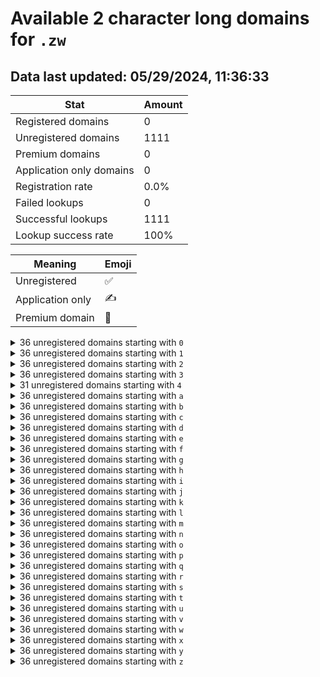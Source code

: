 # Available 2 character long domains for `.zw`

## Data last updated: 05/29/2024, 11:36:33

|Stat|Amount|
|--|--|
|Registered domains|0|
|Unregistered domains|1111|
|Premium domains|0|
|Application only domains|0|
|Registration rate|0.0%|
|Failed lookups|0|
|Successful lookups|1111|
|Lookup success rate|100%|


|Meaning|Emoji|
|--|--|
|Unregistered|:white_check_mark:|
|Application only|:writing_hand:|
|Premium domain|:gem:|

<details>
<summary>36 unregistered domains starting with <bold><code>0</code></bold></summary>

|Type|Domain|
|--|--|
|:white_check_mark:|`00.zw`|
|:white_check_mark:|`01.zw`|
|:white_check_mark:|`02.zw`|
|:white_check_mark:|`03.zw`|
|:white_check_mark:|`04.zw`|
|:white_check_mark:|`05.zw`|
|:white_check_mark:|`06.zw`|
|:white_check_mark:|`07.zw`|
|:white_check_mark:|`08.zw`|
|:white_check_mark:|`09.zw`|
|:white_check_mark:|`0a.zw`|
|:white_check_mark:|`0b.zw`|
|:white_check_mark:|`0c.zw`|
|:white_check_mark:|`0d.zw`|
|:white_check_mark:|`0e.zw`|
|:white_check_mark:|`0f.zw`|
|:white_check_mark:|`0g.zw`|
|:white_check_mark:|`0h.zw`|
|:white_check_mark:|`0i.zw`|
|:white_check_mark:|`0j.zw`|
|:white_check_mark:|`0k.zw`|
|:white_check_mark:|`0l.zw`|
|:white_check_mark:|`0m.zw`|
|:white_check_mark:|`0n.zw`|
|:white_check_mark:|`0o.zw`|
|:white_check_mark:|`0p.zw`|
|:white_check_mark:|`0q.zw`|
|:white_check_mark:|`0r.zw`|
|:white_check_mark:|`0s.zw`|
|:white_check_mark:|`0t.zw`|
|:white_check_mark:|`0u.zw`|
|:white_check_mark:|`0v.zw`|
|:white_check_mark:|`0w.zw`|
|:white_check_mark:|`0x.zw`|
|:white_check_mark:|`0y.zw`|
|:white_check_mark:|`0z.zw`|
</details>
<details>
<summary>36 unregistered domains starting with <bold><code>1</code></bold></summary>

|Type|Domain|
|--|--|
|:white_check_mark:|`10.zw`|
|:white_check_mark:|`11.zw`|
|:white_check_mark:|`12.zw`|
|:white_check_mark:|`13.zw`|
|:white_check_mark:|`14.zw`|
|:white_check_mark:|`15.zw`|
|:white_check_mark:|`16.zw`|
|:white_check_mark:|`17.zw`|
|:white_check_mark:|`18.zw`|
|:white_check_mark:|`19.zw`|
|:white_check_mark:|`1a.zw`|
|:white_check_mark:|`1b.zw`|
|:white_check_mark:|`1c.zw`|
|:white_check_mark:|`1d.zw`|
|:white_check_mark:|`1e.zw`|
|:white_check_mark:|`1f.zw`|
|:white_check_mark:|`1g.zw`|
|:white_check_mark:|`1h.zw`|
|:white_check_mark:|`1i.zw`|
|:white_check_mark:|`1j.zw`|
|:white_check_mark:|`1k.zw`|
|:white_check_mark:|`1l.zw`|
|:white_check_mark:|`1m.zw`|
|:white_check_mark:|`1n.zw`|
|:white_check_mark:|`1o.zw`|
|:white_check_mark:|`1p.zw`|
|:white_check_mark:|`1q.zw`|
|:white_check_mark:|`1r.zw`|
|:white_check_mark:|`1s.zw`|
|:white_check_mark:|`1t.zw`|
|:white_check_mark:|`1u.zw`|
|:white_check_mark:|`1v.zw`|
|:white_check_mark:|`1w.zw`|
|:white_check_mark:|`1x.zw`|
|:white_check_mark:|`1y.zw`|
|:white_check_mark:|`1z.zw`|
</details>
<details>
<summary>36 unregistered domains starting with <bold><code>2</code></bold></summary>

|Type|Domain|
|--|--|
|:white_check_mark:|`20.zw`|
|:white_check_mark:|`21.zw`|
|:white_check_mark:|`22.zw`|
|:white_check_mark:|`23.zw`|
|:white_check_mark:|`24.zw`|
|:white_check_mark:|`25.zw`|
|:white_check_mark:|`26.zw`|
|:white_check_mark:|`27.zw`|
|:white_check_mark:|`28.zw`|
|:white_check_mark:|`29.zw`|
|:white_check_mark:|`2a.zw`|
|:white_check_mark:|`2b.zw`|
|:white_check_mark:|`2c.zw`|
|:white_check_mark:|`2d.zw`|
|:white_check_mark:|`2e.zw`|
|:white_check_mark:|`2f.zw`|
|:white_check_mark:|`2g.zw`|
|:white_check_mark:|`2h.zw`|
|:white_check_mark:|`2i.zw`|
|:white_check_mark:|`2j.zw`|
|:white_check_mark:|`2k.zw`|
|:white_check_mark:|`2l.zw`|
|:white_check_mark:|`2m.zw`|
|:white_check_mark:|`2n.zw`|
|:white_check_mark:|`2o.zw`|
|:white_check_mark:|`2p.zw`|
|:white_check_mark:|`2q.zw`|
|:white_check_mark:|`2r.zw`|
|:white_check_mark:|`2s.zw`|
|:white_check_mark:|`2t.zw`|
|:white_check_mark:|`2u.zw`|
|:white_check_mark:|`2v.zw`|
|:white_check_mark:|`2w.zw`|
|:white_check_mark:|`2x.zw`|
|:white_check_mark:|`2y.zw`|
|:white_check_mark:|`2z.zw`|
</details>
<details>
<summary>36 unregistered domains starting with <bold><code>3</code></bold></summary>

|Type|Domain|
|--|--|
|:white_check_mark:|`30.zw`|
|:white_check_mark:|`31.zw`|
|:white_check_mark:|`32.zw`|
|:white_check_mark:|`33.zw`|
|:white_check_mark:|`34.zw`|
|:white_check_mark:|`35.zw`|
|:white_check_mark:|`36.zw`|
|:white_check_mark:|`37.zw`|
|:white_check_mark:|`38.zw`|
|:white_check_mark:|`39.zw`|
|:white_check_mark:|`3a.zw`|
|:white_check_mark:|`3b.zw`|
|:white_check_mark:|`3c.zw`|
|:white_check_mark:|`3d.zw`|
|:white_check_mark:|`3e.zw`|
|:white_check_mark:|`3f.zw`|
|:white_check_mark:|`3g.zw`|
|:white_check_mark:|`3h.zw`|
|:white_check_mark:|`3i.zw`|
|:white_check_mark:|`3j.zw`|
|:white_check_mark:|`3k.zw`|
|:white_check_mark:|`3l.zw`|
|:white_check_mark:|`3m.zw`|
|:white_check_mark:|`3n.zw`|
|:white_check_mark:|`3o.zw`|
|:white_check_mark:|`3p.zw`|
|:white_check_mark:|`3q.zw`|
|:white_check_mark:|`3r.zw`|
|:white_check_mark:|`3s.zw`|
|:white_check_mark:|`3t.zw`|
|:white_check_mark:|`3u.zw`|
|:white_check_mark:|`3v.zw`|
|:white_check_mark:|`3w.zw`|
|:white_check_mark:|`3x.zw`|
|:white_check_mark:|`3y.zw`|
|:white_check_mark:|`3z.zw`|
</details>
<details>
<summary>31 unregistered domains starting with <bold><code>4</code></bold></summary>

|Type|Domain|
|--|--|
|:white_check_mark:|`40.zw`|
|:white_check_mark:|`41.zw`|
|:white_check_mark:|`42.zw`|
|:white_check_mark:|`43.zw`|
|:white_check_mark:|`44.zw`|
|:white_check_mark:|`4a.zw`|
|:white_check_mark:|`4b.zw`|
|:white_check_mark:|`4c.zw`|
|:white_check_mark:|`4d.zw`|
|:white_check_mark:|`4e.zw`|
|:white_check_mark:|`4f.zw`|
|:white_check_mark:|`4g.zw`|
|:white_check_mark:|`4h.zw`|
|:white_check_mark:|`4i.zw`|
|:white_check_mark:|`4j.zw`|
|:white_check_mark:|`4k.zw`|
|:white_check_mark:|`4l.zw`|
|:white_check_mark:|`4m.zw`|
|:white_check_mark:|`4n.zw`|
|:white_check_mark:|`4o.zw`|
|:white_check_mark:|`4p.zw`|
|:white_check_mark:|`4q.zw`|
|:white_check_mark:|`4r.zw`|
|:white_check_mark:|`4s.zw`|
|:white_check_mark:|`4t.zw`|
|:white_check_mark:|`4u.zw`|
|:white_check_mark:|`4v.zw`|
|:white_check_mark:|`4w.zw`|
|:white_check_mark:|`4x.zw`|
|:white_check_mark:|`4y.zw`|
|:white_check_mark:|`4z.zw`|
</details>
<details>
<summary>36 unregistered domains starting with <bold><code>a</code></bold></summary>

|Type|Domain|
|--|--|
|:white_check_mark:|`a0.zw`|
|:white_check_mark:|`a1.zw`|
|:white_check_mark:|`a2.zw`|
|:white_check_mark:|`a3.zw`|
|:white_check_mark:|`a4.zw`|
|:white_check_mark:|`a5.zw`|
|:white_check_mark:|`a6.zw`|
|:white_check_mark:|`a7.zw`|
|:white_check_mark:|`a8.zw`|
|:white_check_mark:|`a9.zw`|
|:white_check_mark:|`aa.zw`|
|:white_check_mark:|`ab.zw`|
|:white_check_mark:|`ac.zw`|
|:white_check_mark:|`ad.zw`|
|:white_check_mark:|`ae.zw`|
|:white_check_mark:|`af.zw`|
|:white_check_mark:|`ag.zw`|
|:white_check_mark:|`ah.zw`|
|:white_check_mark:|`ai.zw`|
|:white_check_mark:|`aj.zw`|
|:white_check_mark:|`ak.zw`|
|:white_check_mark:|`al.zw`|
|:white_check_mark:|`am.zw`|
|:white_check_mark:|`an.zw`|
|:white_check_mark:|`ao.zw`|
|:white_check_mark:|`ap.zw`|
|:white_check_mark:|`aq.zw`|
|:white_check_mark:|`ar.zw`|
|:white_check_mark:|`as.zw`|
|:white_check_mark:|`at.zw`|
|:white_check_mark:|`au.zw`|
|:white_check_mark:|`av.zw`|
|:white_check_mark:|`aw.zw`|
|:white_check_mark:|`ax.zw`|
|:white_check_mark:|`ay.zw`|
|:white_check_mark:|`az.zw`|
</details>
<details>
<summary>36 unregistered domains starting with <bold><code>b</code></bold></summary>

|Type|Domain|
|--|--|
|:white_check_mark:|`b0.zw`|
|:white_check_mark:|`b1.zw`|
|:white_check_mark:|`b2.zw`|
|:white_check_mark:|`b3.zw`|
|:white_check_mark:|`b4.zw`|
|:white_check_mark:|`b5.zw`|
|:white_check_mark:|`b6.zw`|
|:white_check_mark:|`b7.zw`|
|:white_check_mark:|`b8.zw`|
|:white_check_mark:|`b9.zw`|
|:white_check_mark:|`ba.zw`|
|:white_check_mark:|`bb.zw`|
|:white_check_mark:|`bc.zw`|
|:white_check_mark:|`bd.zw`|
|:white_check_mark:|`be.zw`|
|:white_check_mark:|`bf.zw`|
|:white_check_mark:|`bg.zw`|
|:white_check_mark:|`bh.zw`|
|:white_check_mark:|`bi.zw`|
|:white_check_mark:|`bj.zw`|
|:white_check_mark:|`bk.zw`|
|:white_check_mark:|`bl.zw`|
|:white_check_mark:|`bm.zw`|
|:white_check_mark:|`bn.zw`|
|:white_check_mark:|`bo.zw`|
|:white_check_mark:|`bp.zw`|
|:white_check_mark:|`bq.zw`|
|:white_check_mark:|`br.zw`|
|:white_check_mark:|`bs.zw`|
|:white_check_mark:|`bt.zw`|
|:white_check_mark:|`bu.zw`|
|:white_check_mark:|`bv.zw`|
|:white_check_mark:|`bw.zw`|
|:white_check_mark:|`bx.zw`|
|:white_check_mark:|`by.zw`|
|:white_check_mark:|`bz.zw`|
</details>
<details>
<summary>36 unregistered domains starting with <bold><code>c</code></bold></summary>

|Type|Domain|
|--|--|
|:white_check_mark:|`c0.zw`|
|:white_check_mark:|`c1.zw`|
|:white_check_mark:|`c2.zw`|
|:white_check_mark:|`c3.zw`|
|:white_check_mark:|`c4.zw`|
|:white_check_mark:|`c5.zw`|
|:white_check_mark:|`c6.zw`|
|:white_check_mark:|`c7.zw`|
|:white_check_mark:|`c8.zw`|
|:white_check_mark:|`c9.zw`|
|:white_check_mark:|`ca.zw`|
|:white_check_mark:|`cb.zw`|
|:white_check_mark:|`cc.zw`|
|:white_check_mark:|`cd.zw`|
|:white_check_mark:|`ce.zw`|
|:white_check_mark:|`cf.zw`|
|:white_check_mark:|`cg.zw`|
|:white_check_mark:|`ch.zw`|
|:white_check_mark:|`ci.zw`|
|:white_check_mark:|`cj.zw`|
|:white_check_mark:|`ck.zw`|
|:white_check_mark:|`cl.zw`|
|:white_check_mark:|`cm.zw`|
|:white_check_mark:|`cn.zw`|
|:white_check_mark:|`co.zw`|
|:white_check_mark:|`cp.zw`|
|:white_check_mark:|`cq.zw`|
|:white_check_mark:|`cr.zw`|
|:white_check_mark:|`cs.zw`|
|:white_check_mark:|`ct.zw`|
|:white_check_mark:|`cu.zw`|
|:white_check_mark:|`cv.zw`|
|:white_check_mark:|`cw.zw`|
|:white_check_mark:|`cx.zw`|
|:white_check_mark:|`cy.zw`|
|:white_check_mark:|`cz.zw`|
</details>
<details>
<summary>36 unregistered domains starting with <bold><code>d</code></bold></summary>

|Type|Domain|
|--|--|
|:white_check_mark:|`d0.zw`|
|:white_check_mark:|`d1.zw`|
|:white_check_mark:|`d2.zw`|
|:white_check_mark:|`d3.zw`|
|:white_check_mark:|`d4.zw`|
|:white_check_mark:|`d5.zw`|
|:white_check_mark:|`d6.zw`|
|:white_check_mark:|`d7.zw`|
|:white_check_mark:|`d8.zw`|
|:white_check_mark:|`d9.zw`|
|:white_check_mark:|`da.zw`|
|:white_check_mark:|`db.zw`|
|:white_check_mark:|`dc.zw`|
|:white_check_mark:|`dd.zw`|
|:white_check_mark:|`de.zw`|
|:white_check_mark:|`df.zw`|
|:white_check_mark:|`dg.zw`|
|:white_check_mark:|`dh.zw`|
|:white_check_mark:|`di.zw`|
|:white_check_mark:|`dj.zw`|
|:white_check_mark:|`dk.zw`|
|:white_check_mark:|`dl.zw`|
|:white_check_mark:|`dm.zw`|
|:white_check_mark:|`dn.zw`|
|:white_check_mark:|`do.zw`|
|:white_check_mark:|`dp.zw`|
|:white_check_mark:|`dq.zw`|
|:white_check_mark:|`dr.zw`|
|:white_check_mark:|`ds.zw`|
|:white_check_mark:|`dt.zw`|
|:white_check_mark:|`du.zw`|
|:white_check_mark:|`dv.zw`|
|:white_check_mark:|`dw.zw`|
|:white_check_mark:|`dx.zw`|
|:white_check_mark:|`dy.zw`|
|:white_check_mark:|`dz.zw`|
</details>
<details>
<summary>36 unregistered domains starting with <bold><code>e</code></bold></summary>

|Type|Domain|
|--|--|
|:white_check_mark:|`e0.zw`|
|:white_check_mark:|`e1.zw`|
|:white_check_mark:|`e2.zw`|
|:white_check_mark:|`e3.zw`|
|:white_check_mark:|`e4.zw`|
|:white_check_mark:|`e5.zw`|
|:white_check_mark:|`e6.zw`|
|:white_check_mark:|`e7.zw`|
|:white_check_mark:|`e8.zw`|
|:white_check_mark:|`e9.zw`|
|:white_check_mark:|`ea.zw`|
|:white_check_mark:|`eb.zw`|
|:white_check_mark:|`ec.zw`|
|:white_check_mark:|`ed.zw`|
|:white_check_mark:|`ee.zw`|
|:white_check_mark:|`ef.zw`|
|:white_check_mark:|`eg.zw`|
|:white_check_mark:|`eh.zw`|
|:white_check_mark:|`ei.zw`|
|:white_check_mark:|`ej.zw`|
|:white_check_mark:|`ek.zw`|
|:white_check_mark:|`el.zw`|
|:white_check_mark:|`em.zw`|
|:white_check_mark:|`en.zw`|
|:white_check_mark:|`eo.zw`|
|:white_check_mark:|`ep.zw`|
|:white_check_mark:|`eq.zw`|
|:white_check_mark:|`er.zw`|
|:white_check_mark:|`es.zw`|
|:white_check_mark:|`et.zw`|
|:white_check_mark:|`eu.zw`|
|:white_check_mark:|`ev.zw`|
|:white_check_mark:|`ew.zw`|
|:white_check_mark:|`ex.zw`|
|:white_check_mark:|`ey.zw`|
|:white_check_mark:|`ez.zw`|
</details>
<details>
<summary>36 unregistered domains starting with <bold><code>f</code></bold></summary>

|Type|Domain|
|--|--|
|:white_check_mark:|`f0.zw`|
|:white_check_mark:|`f1.zw`|
|:white_check_mark:|`f2.zw`|
|:white_check_mark:|`f3.zw`|
|:white_check_mark:|`f4.zw`|
|:white_check_mark:|`f5.zw`|
|:white_check_mark:|`f6.zw`|
|:white_check_mark:|`f7.zw`|
|:white_check_mark:|`f8.zw`|
|:white_check_mark:|`f9.zw`|
|:white_check_mark:|`fa.zw`|
|:white_check_mark:|`fb.zw`|
|:white_check_mark:|`fc.zw`|
|:white_check_mark:|`fd.zw`|
|:white_check_mark:|`fe.zw`|
|:white_check_mark:|`ff.zw`|
|:white_check_mark:|`fg.zw`|
|:white_check_mark:|`fh.zw`|
|:white_check_mark:|`fi.zw`|
|:white_check_mark:|`fj.zw`|
|:white_check_mark:|`fk.zw`|
|:white_check_mark:|`fl.zw`|
|:white_check_mark:|`fm.zw`|
|:white_check_mark:|`fn.zw`|
|:white_check_mark:|`fo.zw`|
|:white_check_mark:|`fp.zw`|
|:white_check_mark:|`fq.zw`|
|:white_check_mark:|`fr.zw`|
|:white_check_mark:|`fs.zw`|
|:white_check_mark:|`ft.zw`|
|:white_check_mark:|`fu.zw`|
|:white_check_mark:|`fv.zw`|
|:white_check_mark:|`fw.zw`|
|:white_check_mark:|`fx.zw`|
|:white_check_mark:|`fy.zw`|
|:white_check_mark:|`fz.zw`|
</details>
<details>
<summary>36 unregistered domains starting with <bold><code>g</code></bold></summary>

|Type|Domain|
|--|--|
|:white_check_mark:|`g0.zw`|
|:white_check_mark:|`g1.zw`|
|:white_check_mark:|`g2.zw`|
|:white_check_mark:|`g3.zw`|
|:white_check_mark:|`g4.zw`|
|:white_check_mark:|`g5.zw`|
|:white_check_mark:|`g6.zw`|
|:white_check_mark:|`g7.zw`|
|:white_check_mark:|`g8.zw`|
|:white_check_mark:|`g9.zw`|
|:white_check_mark:|`ga.zw`|
|:white_check_mark:|`gb.zw`|
|:white_check_mark:|`gc.zw`|
|:white_check_mark:|`gd.zw`|
|:white_check_mark:|`ge.zw`|
|:white_check_mark:|`gf.zw`|
|:white_check_mark:|`gg.zw`|
|:white_check_mark:|`gh.zw`|
|:white_check_mark:|`gi.zw`|
|:white_check_mark:|`gj.zw`|
|:white_check_mark:|`gk.zw`|
|:white_check_mark:|`gl.zw`|
|:white_check_mark:|`gm.zw`|
|:white_check_mark:|`gn.zw`|
|:white_check_mark:|`go.zw`|
|:white_check_mark:|`gp.zw`|
|:white_check_mark:|`gq.zw`|
|:white_check_mark:|`gr.zw`|
|:white_check_mark:|`gs.zw`|
|:white_check_mark:|`gt.zw`|
|:white_check_mark:|`gu.zw`|
|:white_check_mark:|`gv.zw`|
|:white_check_mark:|`gw.zw`|
|:white_check_mark:|`gx.zw`|
|:white_check_mark:|`gy.zw`|
|:white_check_mark:|`gz.zw`|
</details>
<details>
<summary>36 unregistered domains starting with <bold><code>h</code></bold></summary>

|Type|Domain|
|--|--|
|:white_check_mark:|`h0.zw`|
|:white_check_mark:|`h1.zw`|
|:white_check_mark:|`h2.zw`|
|:white_check_mark:|`h3.zw`|
|:white_check_mark:|`h4.zw`|
|:white_check_mark:|`h5.zw`|
|:white_check_mark:|`h6.zw`|
|:white_check_mark:|`h7.zw`|
|:white_check_mark:|`h8.zw`|
|:white_check_mark:|`h9.zw`|
|:white_check_mark:|`ha.zw`|
|:white_check_mark:|`hb.zw`|
|:white_check_mark:|`hc.zw`|
|:white_check_mark:|`hd.zw`|
|:white_check_mark:|`he.zw`|
|:white_check_mark:|`hf.zw`|
|:white_check_mark:|`hg.zw`|
|:white_check_mark:|`hh.zw`|
|:white_check_mark:|`hi.zw`|
|:white_check_mark:|`hj.zw`|
|:white_check_mark:|`hk.zw`|
|:white_check_mark:|`hl.zw`|
|:white_check_mark:|`hm.zw`|
|:white_check_mark:|`hn.zw`|
|:white_check_mark:|`ho.zw`|
|:white_check_mark:|`hp.zw`|
|:white_check_mark:|`hq.zw`|
|:white_check_mark:|`hr.zw`|
|:white_check_mark:|`hs.zw`|
|:white_check_mark:|`ht.zw`|
|:white_check_mark:|`hu.zw`|
|:white_check_mark:|`hv.zw`|
|:white_check_mark:|`hw.zw`|
|:white_check_mark:|`hx.zw`|
|:white_check_mark:|`hy.zw`|
|:white_check_mark:|`hz.zw`|
</details>
<details>
<summary>36 unregistered domains starting with <bold><code>i</code></bold></summary>

|Type|Domain|
|--|--|
|:white_check_mark:|`i0.zw`|
|:white_check_mark:|`i1.zw`|
|:white_check_mark:|`i2.zw`|
|:white_check_mark:|`i3.zw`|
|:white_check_mark:|`i4.zw`|
|:white_check_mark:|`i5.zw`|
|:white_check_mark:|`i6.zw`|
|:white_check_mark:|`i7.zw`|
|:white_check_mark:|`i8.zw`|
|:white_check_mark:|`i9.zw`|
|:white_check_mark:|`ia.zw`|
|:white_check_mark:|`ib.zw`|
|:white_check_mark:|`ic.zw`|
|:white_check_mark:|`id.zw`|
|:white_check_mark:|`ie.zw`|
|:white_check_mark:|`if.zw`|
|:white_check_mark:|`ig.zw`|
|:white_check_mark:|`ih.zw`|
|:white_check_mark:|`ii.zw`|
|:white_check_mark:|`ij.zw`|
|:white_check_mark:|`ik.zw`|
|:white_check_mark:|`il.zw`|
|:white_check_mark:|`im.zw`|
|:white_check_mark:|`in.zw`|
|:white_check_mark:|`io.zw`|
|:white_check_mark:|`ip.zw`|
|:white_check_mark:|`iq.zw`|
|:white_check_mark:|`ir.zw`|
|:white_check_mark:|`is.zw`|
|:white_check_mark:|`it.zw`|
|:white_check_mark:|`iu.zw`|
|:white_check_mark:|`iv.zw`|
|:white_check_mark:|`iw.zw`|
|:white_check_mark:|`ix.zw`|
|:white_check_mark:|`iy.zw`|
|:white_check_mark:|`iz.zw`|
</details>
<details>
<summary>36 unregistered domains starting with <bold><code>j</code></bold></summary>

|Type|Domain|
|--|--|
|:white_check_mark:|`j0.zw`|
|:white_check_mark:|`j1.zw`|
|:white_check_mark:|`j2.zw`|
|:white_check_mark:|`j3.zw`|
|:white_check_mark:|`j4.zw`|
|:white_check_mark:|`j5.zw`|
|:white_check_mark:|`j6.zw`|
|:white_check_mark:|`j7.zw`|
|:white_check_mark:|`j8.zw`|
|:white_check_mark:|`j9.zw`|
|:white_check_mark:|`ja.zw`|
|:white_check_mark:|`jb.zw`|
|:white_check_mark:|`jc.zw`|
|:white_check_mark:|`jd.zw`|
|:white_check_mark:|`je.zw`|
|:white_check_mark:|`jf.zw`|
|:white_check_mark:|`jg.zw`|
|:white_check_mark:|`jh.zw`|
|:white_check_mark:|`ji.zw`|
|:white_check_mark:|`jj.zw`|
|:white_check_mark:|`jk.zw`|
|:white_check_mark:|`jl.zw`|
|:white_check_mark:|`jm.zw`|
|:white_check_mark:|`jn.zw`|
|:white_check_mark:|`jo.zw`|
|:white_check_mark:|`jp.zw`|
|:white_check_mark:|`jq.zw`|
|:white_check_mark:|`jr.zw`|
|:white_check_mark:|`js.zw`|
|:white_check_mark:|`jt.zw`|
|:white_check_mark:|`ju.zw`|
|:white_check_mark:|`jv.zw`|
|:white_check_mark:|`jw.zw`|
|:white_check_mark:|`jx.zw`|
|:white_check_mark:|`jy.zw`|
|:white_check_mark:|`jz.zw`|
</details>
<details>
<summary>36 unregistered domains starting with <bold><code>k</code></bold></summary>

|Type|Domain|
|--|--|
|:white_check_mark:|`k0.zw`|
|:white_check_mark:|`k1.zw`|
|:white_check_mark:|`k2.zw`|
|:white_check_mark:|`k3.zw`|
|:white_check_mark:|`k4.zw`|
|:white_check_mark:|`k5.zw`|
|:white_check_mark:|`k6.zw`|
|:white_check_mark:|`k7.zw`|
|:white_check_mark:|`k8.zw`|
|:white_check_mark:|`k9.zw`|
|:white_check_mark:|`ka.zw`|
|:white_check_mark:|`kb.zw`|
|:white_check_mark:|`kc.zw`|
|:white_check_mark:|`kd.zw`|
|:white_check_mark:|`ke.zw`|
|:white_check_mark:|`kf.zw`|
|:white_check_mark:|`kg.zw`|
|:white_check_mark:|`kh.zw`|
|:white_check_mark:|`ki.zw`|
|:white_check_mark:|`kj.zw`|
|:white_check_mark:|`kk.zw`|
|:white_check_mark:|`kl.zw`|
|:white_check_mark:|`km.zw`|
|:white_check_mark:|`kn.zw`|
|:white_check_mark:|`ko.zw`|
|:white_check_mark:|`kp.zw`|
|:white_check_mark:|`kq.zw`|
|:white_check_mark:|`kr.zw`|
|:white_check_mark:|`ks.zw`|
|:white_check_mark:|`kt.zw`|
|:white_check_mark:|`ku.zw`|
|:white_check_mark:|`kv.zw`|
|:white_check_mark:|`kw.zw`|
|:white_check_mark:|`kx.zw`|
|:white_check_mark:|`ky.zw`|
|:white_check_mark:|`kz.zw`|
</details>
<details>
<summary>36 unregistered domains starting with <bold><code>l</code></bold></summary>

|Type|Domain|
|--|--|
|:white_check_mark:|`l0.zw`|
|:white_check_mark:|`l1.zw`|
|:white_check_mark:|`l2.zw`|
|:white_check_mark:|`l3.zw`|
|:white_check_mark:|`l4.zw`|
|:white_check_mark:|`l5.zw`|
|:white_check_mark:|`l6.zw`|
|:white_check_mark:|`l7.zw`|
|:white_check_mark:|`l8.zw`|
|:white_check_mark:|`l9.zw`|
|:white_check_mark:|`la.zw`|
|:white_check_mark:|`lb.zw`|
|:white_check_mark:|`lc.zw`|
|:white_check_mark:|`ld.zw`|
|:white_check_mark:|`le.zw`|
|:white_check_mark:|`lf.zw`|
|:white_check_mark:|`lg.zw`|
|:white_check_mark:|`lh.zw`|
|:white_check_mark:|`li.zw`|
|:white_check_mark:|`lj.zw`|
|:white_check_mark:|`lk.zw`|
|:white_check_mark:|`ll.zw`|
|:white_check_mark:|`lm.zw`|
|:white_check_mark:|`ln.zw`|
|:white_check_mark:|`lo.zw`|
|:white_check_mark:|`lp.zw`|
|:white_check_mark:|`lq.zw`|
|:white_check_mark:|`lr.zw`|
|:white_check_mark:|`ls.zw`|
|:white_check_mark:|`lt.zw`|
|:white_check_mark:|`lu.zw`|
|:white_check_mark:|`lv.zw`|
|:white_check_mark:|`lw.zw`|
|:white_check_mark:|`lx.zw`|
|:white_check_mark:|`ly.zw`|
|:white_check_mark:|`lz.zw`|
</details>
<details>
<summary>36 unregistered domains starting with <bold><code>m</code></bold></summary>

|Type|Domain|
|--|--|
|:white_check_mark:|`m0.zw`|
|:white_check_mark:|`m1.zw`|
|:white_check_mark:|`m2.zw`|
|:white_check_mark:|`m3.zw`|
|:white_check_mark:|`m4.zw`|
|:white_check_mark:|`m5.zw`|
|:white_check_mark:|`m6.zw`|
|:white_check_mark:|`m7.zw`|
|:white_check_mark:|`m8.zw`|
|:white_check_mark:|`m9.zw`|
|:white_check_mark:|`ma.zw`|
|:white_check_mark:|`mb.zw`|
|:white_check_mark:|`mc.zw`|
|:white_check_mark:|`md.zw`|
|:white_check_mark:|`me.zw`|
|:white_check_mark:|`mf.zw`|
|:white_check_mark:|`mg.zw`|
|:white_check_mark:|`mh.zw`|
|:white_check_mark:|`mi.zw`|
|:white_check_mark:|`mj.zw`|
|:white_check_mark:|`mk.zw`|
|:white_check_mark:|`ml.zw`|
|:white_check_mark:|`mm.zw`|
|:white_check_mark:|`mn.zw`|
|:white_check_mark:|`mo.zw`|
|:white_check_mark:|`mp.zw`|
|:white_check_mark:|`mq.zw`|
|:white_check_mark:|`mr.zw`|
|:white_check_mark:|`ms.zw`|
|:white_check_mark:|`mt.zw`|
|:white_check_mark:|`mu.zw`|
|:white_check_mark:|`mv.zw`|
|:white_check_mark:|`mw.zw`|
|:white_check_mark:|`mx.zw`|
|:white_check_mark:|`my.zw`|
|:white_check_mark:|`mz.zw`|
</details>
<details>
<summary>36 unregistered domains starting with <bold><code>n</code></bold></summary>

|Type|Domain|
|--|--|
|:white_check_mark:|`n0.zw`|
|:white_check_mark:|`n1.zw`|
|:white_check_mark:|`n2.zw`|
|:white_check_mark:|`n3.zw`|
|:white_check_mark:|`n4.zw`|
|:white_check_mark:|`n5.zw`|
|:white_check_mark:|`n6.zw`|
|:white_check_mark:|`n7.zw`|
|:white_check_mark:|`n8.zw`|
|:white_check_mark:|`n9.zw`|
|:white_check_mark:|`na.zw`|
|:white_check_mark:|`nb.zw`|
|:white_check_mark:|`nc.zw`|
|:white_check_mark:|`nd.zw`|
|:white_check_mark:|`ne.zw`|
|:white_check_mark:|`nf.zw`|
|:white_check_mark:|`ng.zw`|
|:white_check_mark:|`nh.zw`|
|:white_check_mark:|`ni.zw`|
|:white_check_mark:|`nj.zw`|
|:white_check_mark:|`nk.zw`|
|:white_check_mark:|`nl.zw`|
|:white_check_mark:|`nm.zw`|
|:white_check_mark:|`nn.zw`|
|:white_check_mark:|`no.zw`|
|:white_check_mark:|`np.zw`|
|:white_check_mark:|`nq.zw`|
|:white_check_mark:|`nr.zw`|
|:white_check_mark:|`ns.zw`|
|:white_check_mark:|`nt.zw`|
|:white_check_mark:|`nu.zw`|
|:white_check_mark:|`nv.zw`|
|:white_check_mark:|`nw.zw`|
|:white_check_mark:|`nx.zw`|
|:white_check_mark:|`ny.zw`|
|:white_check_mark:|`nz.zw`|
</details>
<details>
<summary>36 unregistered domains starting with <bold><code>o</code></bold></summary>

|Type|Domain|
|--|--|
|:white_check_mark:|`o0.zw`|
|:white_check_mark:|`o1.zw`|
|:white_check_mark:|`o2.zw`|
|:white_check_mark:|`o3.zw`|
|:white_check_mark:|`o4.zw`|
|:white_check_mark:|`o5.zw`|
|:white_check_mark:|`o6.zw`|
|:white_check_mark:|`o7.zw`|
|:white_check_mark:|`o8.zw`|
|:white_check_mark:|`o9.zw`|
|:white_check_mark:|`oa.zw`|
|:white_check_mark:|`ob.zw`|
|:white_check_mark:|`oc.zw`|
|:white_check_mark:|`od.zw`|
|:white_check_mark:|`oe.zw`|
|:white_check_mark:|`of.zw`|
|:white_check_mark:|`og.zw`|
|:white_check_mark:|`oh.zw`|
|:white_check_mark:|`oi.zw`|
|:white_check_mark:|`oj.zw`|
|:white_check_mark:|`ok.zw`|
|:white_check_mark:|`ol.zw`|
|:white_check_mark:|`om.zw`|
|:white_check_mark:|`on.zw`|
|:white_check_mark:|`oo.zw`|
|:white_check_mark:|`op.zw`|
|:white_check_mark:|`oq.zw`|
|:white_check_mark:|`or.zw`|
|:white_check_mark:|`os.zw`|
|:white_check_mark:|`ot.zw`|
|:white_check_mark:|`ou.zw`|
|:white_check_mark:|`ov.zw`|
|:white_check_mark:|`ow.zw`|
|:white_check_mark:|`ox.zw`|
|:white_check_mark:|`oy.zw`|
|:white_check_mark:|`oz.zw`|
</details>
<details>
<summary>36 unregistered domains starting with <bold><code>p</code></bold></summary>

|Type|Domain|
|--|--|
|:white_check_mark:|`p0.zw`|
|:white_check_mark:|`p1.zw`|
|:white_check_mark:|`p2.zw`|
|:white_check_mark:|`p3.zw`|
|:white_check_mark:|`p4.zw`|
|:white_check_mark:|`p5.zw`|
|:white_check_mark:|`p6.zw`|
|:white_check_mark:|`p7.zw`|
|:white_check_mark:|`p8.zw`|
|:white_check_mark:|`p9.zw`|
|:white_check_mark:|`pa.zw`|
|:white_check_mark:|`pb.zw`|
|:white_check_mark:|`pc.zw`|
|:white_check_mark:|`pd.zw`|
|:white_check_mark:|`pe.zw`|
|:white_check_mark:|`pf.zw`|
|:white_check_mark:|`pg.zw`|
|:white_check_mark:|`ph.zw`|
|:white_check_mark:|`pi.zw`|
|:white_check_mark:|`pj.zw`|
|:white_check_mark:|`pk.zw`|
|:white_check_mark:|`pl.zw`|
|:white_check_mark:|`pm.zw`|
|:white_check_mark:|`pn.zw`|
|:white_check_mark:|`po.zw`|
|:white_check_mark:|`pp.zw`|
|:white_check_mark:|`pq.zw`|
|:white_check_mark:|`pr.zw`|
|:white_check_mark:|`ps.zw`|
|:white_check_mark:|`pt.zw`|
|:white_check_mark:|`pu.zw`|
|:white_check_mark:|`pv.zw`|
|:white_check_mark:|`pw.zw`|
|:white_check_mark:|`px.zw`|
|:white_check_mark:|`py.zw`|
|:white_check_mark:|`pz.zw`|
</details>
<details>
<summary>36 unregistered domains starting with <bold><code>q</code></bold></summary>

|Type|Domain|
|--|--|
|:white_check_mark:|`q0.zw`|
|:white_check_mark:|`q1.zw`|
|:white_check_mark:|`q2.zw`|
|:white_check_mark:|`q3.zw`|
|:white_check_mark:|`q4.zw`|
|:white_check_mark:|`q5.zw`|
|:white_check_mark:|`q6.zw`|
|:white_check_mark:|`q7.zw`|
|:white_check_mark:|`q8.zw`|
|:white_check_mark:|`q9.zw`|
|:white_check_mark:|`qa.zw`|
|:white_check_mark:|`qb.zw`|
|:white_check_mark:|`qc.zw`|
|:white_check_mark:|`qd.zw`|
|:white_check_mark:|`qe.zw`|
|:white_check_mark:|`qf.zw`|
|:white_check_mark:|`qg.zw`|
|:white_check_mark:|`qh.zw`|
|:white_check_mark:|`qi.zw`|
|:white_check_mark:|`qj.zw`|
|:white_check_mark:|`qk.zw`|
|:white_check_mark:|`ql.zw`|
|:white_check_mark:|`qm.zw`|
|:white_check_mark:|`qn.zw`|
|:white_check_mark:|`qo.zw`|
|:white_check_mark:|`qp.zw`|
|:white_check_mark:|`qq.zw`|
|:white_check_mark:|`qr.zw`|
|:white_check_mark:|`qs.zw`|
|:white_check_mark:|`qt.zw`|
|:white_check_mark:|`qu.zw`|
|:white_check_mark:|`qv.zw`|
|:white_check_mark:|`qw.zw`|
|:white_check_mark:|`qx.zw`|
|:white_check_mark:|`qy.zw`|
|:white_check_mark:|`qz.zw`|
</details>
<details>
<summary>36 unregistered domains starting with <bold><code>r</code></bold></summary>

|Type|Domain|
|--|--|
|:white_check_mark:|`r0.zw`|
|:white_check_mark:|`r1.zw`|
|:white_check_mark:|`r2.zw`|
|:white_check_mark:|`r3.zw`|
|:white_check_mark:|`r4.zw`|
|:white_check_mark:|`r5.zw`|
|:white_check_mark:|`r6.zw`|
|:white_check_mark:|`r7.zw`|
|:white_check_mark:|`r8.zw`|
|:white_check_mark:|`r9.zw`|
|:white_check_mark:|`ra.zw`|
|:white_check_mark:|`rb.zw`|
|:white_check_mark:|`rc.zw`|
|:white_check_mark:|`rd.zw`|
|:white_check_mark:|`re.zw`|
|:white_check_mark:|`rf.zw`|
|:white_check_mark:|`rg.zw`|
|:white_check_mark:|`rh.zw`|
|:white_check_mark:|`ri.zw`|
|:white_check_mark:|`rj.zw`|
|:white_check_mark:|`rk.zw`|
|:white_check_mark:|`rl.zw`|
|:white_check_mark:|`rm.zw`|
|:white_check_mark:|`rn.zw`|
|:white_check_mark:|`ro.zw`|
|:white_check_mark:|`rp.zw`|
|:white_check_mark:|`rq.zw`|
|:white_check_mark:|`rr.zw`|
|:white_check_mark:|`rs.zw`|
|:white_check_mark:|`rt.zw`|
|:white_check_mark:|`ru.zw`|
|:white_check_mark:|`rv.zw`|
|:white_check_mark:|`rw.zw`|
|:white_check_mark:|`rx.zw`|
|:white_check_mark:|`ry.zw`|
|:white_check_mark:|`rz.zw`|
</details>
<details>
<summary>36 unregistered domains starting with <bold><code>s</code></bold></summary>

|Type|Domain|
|--|--|
|:white_check_mark:|`s0.zw`|
|:white_check_mark:|`s1.zw`|
|:white_check_mark:|`s2.zw`|
|:white_check_mark:|`s3.zw`|
|:white_check_mark:|`s4.zw`|
|:white_check_mark:|`s5.zw`|
|:white_check_mark:|`s6.zw`|
|:white_check_mark:|`s7.zw`|
|:white_check_mark:|`s8.zw`|
|:white_check_mark:|`s9.zw`|
|:white_check_mark:|`sa.zw`|
|:white_check_mark:|`sb.zw`|
|:white_check_mark:|`sc.zw`|
|:white_check_mark:|`sd.zw`|
|:white_check_mark:|`se.zw`|
|:white_check_mark:|`sf.zw`|
|:white_check_mark:|`sg.zw`|
|:white_check_mark:|`sh.zw`|
|:white_check_mark:|`si.zw`|
|:white_check_mark:|`sj.zw`|
|:white_check_mark:|`sk.zw`|
|:white_check_mark:|`sl.zw`|
|:white_check_mark:|`sm.zw`|
|:white_check_mark:|`sn.zw`|
|:white_check_mark:|`so.zw`|
|:white_check_mark:|`sp.zw`|
|:white_check_mark:|`sq.zw`|
|:white_check_mark:|`sr.zw`|
|:white_check_mark:|`ss.zw`|
|:white_check_mark:|`st.zw`|
|:white_check_mark:|`su.zw`|
|:white_check_mark:|`sv.zw`|
|:white_check_mark:|`sw.zw`|
|:white_check_mark:|`sx.zw`|
|:white_check_mark:|`sy.zw`|
|:white_check_mark:|`sz.zw`|
</details>
<details>
<summary>36 unregistered domains starting with <bold><code>t</code></bold></summary>

|Type|Domain|
|--|--|
|:white_check_mark:|`t0.zw`|
|:white_check_mark:|`t1.zw`|
|:white_check_mark:|`t2.zw`|
|:white_check_mark:|`t3.zw`|
|:white_check_mark:|`t4.zw`|
|:white_check_mark:|`t5.zw`|
|:white_check_mark:|`t6.zw`|
|:white_check_mark:|`t7.zw`|
|:white_check_mark:|`t8.zw`|
|:white_check_mark:|`t9.zw`|
|:white_check_mark:|`ta.zw`|
|:white_check_mark:|`tb.zw`|
|:white_check_mark:|`tc.zw`|
|:white_check_mark:|`td.zw`|
|:white_check_mark:|`te.zw`|
|:white_check_mark:|`tf.zw`|
|:white_check_mark:|`tg.zw`|
|:white_check_mark:|`th.zw`|
|:white_check_mark:|`ti.zw`|
|:white_check_mark:|`tj.zw`|
|:white_check_mark:|`tk.zw`|
|:white_check_mark:|`tl.zw`|
|:white_check_mark:|`tm.zw`|
|:white_check_mark:|`tn.zw`|
|:white_check_mark:|`to.zw`|
|:white_check_mark:|`tp.zw`|
|:white_check_mark:|`tq.zw`|
|:white_check_mark:|`tr.zw`|
|:white_check_mark:|`ts.zw`|
|:white_check_mark:|`tt.zw`|
|:white_check_mark:|`tu.zw`|
|:white_check_mark:|`tv.zw`|
|:white_check_mark:|`tw.zw`|
|:white_check_mark:|`tx.zw`|
|:white_check_mark:|`ty.zw`|
|:white_check_mark:|`tz.zw`|
</details>
<details>
<summary>36 unregistered domains starting with <bold><code>u</code></bold></summary>

|Type|Domain|
|--|--|
|:white_check_mark:|`u0.zw`|
|:white_check_mark:|`u1.zw`|
|:white_check_mark:|`u2.zw`|
|:white_check_mark:|`u3.zw`|
|:white_check_mark:|`u4.zw`|
|:white_check_mark:|`u5.zw`|
|:white_check_mark:|`u6.zw`|
|:white_check_mark:|`u7.zw`|
|:white_check_mark:|`u8.zw`|
|:white_check_mark:|`u9.zw`|
|:white_check_mark:|`ua.zw`|
|:white_check_mark:|`ub.zw`|
|:white_check_mark:|`uc.zw`|
|:white_check_mark:|`ud.zw`|
|:white_check_mark:|`ue.zw`|
|:white_check_mark:|`uf.zw`|
|:white_check_mark:|`ug.zw`|
|:white_check_mark:|`uh.zw`|
|:white_check_mark:|`ui.zw`|
|:white_check_mark:|`uj.zw`|
|:white_check_mark:|`uk.zw`|
|:white_check_mark:|`ul.zw`|
|:white_check_mark:|`um.zw`|
|:white_check_mark:|`un.zw`|
|:white_check_mark:|`uo.zw`|
|:white_check_mark:|`up.zw`|
|:white_check_mark:|`uq.zw`|
|:white_check_mark:|`ur.zw`|
|:white_check_mark:|`us.zw`|
|:white_check_mark:|`ut.zw`|
|:white_check_mark:|`uu.zw`|
|:white_check_mark:|`uv.zw`|
|:white_check_mark:|`uw.zw`|
|:white_check_mark:|`ux.zw`|
|:white_check_mark:|`uy.zw`|
|:white_check_mark:|`uz.zw`|
</details>
<details>
<summary>36 unregistered domains starting with <bold><code>v</code></bold></summary>

|Type|Domain|
|--|--|
|:white_check_mark:|`v0.zw`|
|:white_check_mark:|`v1.zw`|
|:white_check_mark:|`v2.zw`|
|:white_check_mark:|`v3.zw`|
|:white_check_mark:|`v4.zw`|
|:white_check_mark:|`v5.zw`|
|:white_check_mark:|`v6.zw`|
|:white_check_mark:|`v7.zw`|
|:white_check_mark:|`v8.zw`|
|:white_check_mark:|`v9.zw`|
|:white_check_mark:|`va.zw`|
|:white_check_mark:|`vb.zw`|
|:white_check_mark:|`vc.zw`|
|:white_check_mark:|`vd.zw`|
|:white_check_mark:|`ve.zw`|
|:white_check_mark:|`vf.zw`|
|:white_check_mark:|`vg.zw`|
|:white_check_mark:|`vh.zw`|
|:white_check_mark:|`vi.zw`|
|:white_check_mark:|`vj.zw`|
|:white_check_mark:|`vk.zw`|
|:white_check_mark:|`vl.zw`|
|:white_check_mark:|`vm.zw`|
|:white_check_mark:|`vn.zw`|
|:white_check_mark:|`vo.zw`|
|:white_check_mark:|`vp.zw`|
|:white_check_mark:|`vq.zw`|
|:white_check_mark:|`vr.zw`|
|:white_check_mark:|`vs.zw`|
|:white_check_mark:|`vt.zw`|
|:white_check_mark:|`vu.zw`|
|:white_check_mark:|`vv.zw`|
|:white_check_mark:|`vw.zw`|
|:white_check_mark:|`vx.zw`|
|:white_check_mark:|`vy.zw`|
|:white_check_mark:|`vz.zw`|
</details>
<details>
<summary>36 unregistered domains starting with <bold><code>w</code></bold></summary>

|Type|Domain|
|--|--|
|:white_check_mark:|`w0.zw`|
|:white_check_mark:|`w1.zw`|
|:white_check_mark:|`w2.zw`|
|:white_check_mark:|`w3.zw`|
|:white_check_mark:|`w4.zw`|
|:white_check_mark:|`w5.zw`|
|:white_check_mark:|`w6.zw`|
|:white_check_mark:|`w7.zw`|
|:white_check_mark:|`w8.zw`|
|:white_check_mark:|`w9.zw`|
|:white_check_mark:|`wa.zw`|
|:white_check_mark:|`wb.zw`|
|:white_check_mark:|`wc.zw`|
|:white_check_mark:|`wd.zw`|
|:white_check_mark:|`we.zw`|
|:white_check_mark:|`wf.zw`|
|:white_check_mark:|`wg.zw`|
|:white_check_mark:|`wh.zw`|
|:white_check_mark:|`wi.zw`|
|:white_check_mark:|`wj.zw`|
|:white_check_mark:|`wk.zw`|
|:white_check_mark:|`wl.zw`|
|:white_check_mark:|`wm.zw`|
|:white_check_mark:|`wn.zw`|
|:white_check_mark:|`wo.zw`|
|:white_check_mark:|`wp.zw`|
|:white_check_mark:|`wq.zw`|
|:white_check_mark:|`wr.zw`|
|:white_check_mark:|`ws.zw`|
|:white_check_mark:|`wt.zw`|
|:white_check_mark:|`wu.zw`|
|:white_check_mark:|`wv.zw`|
|:white_check_mark:|`ww.zw`|
|:white_check_mark:|`wx.zw`|
|:white_check_mark:|`wy.zw`|
|:white_check_mark:|`wz.zw`|
</details>
<details>
<summary>36 unregistered domains starting with <bold><code>x</code></bold></summary>

|Type|Domain|
|--|--|
|:white_check_mark:|`x0.zw`|
|:white_check_mark:|`x1.zw`|
|:white_check_mark:|`x2.zw`|
|:white_check_mark:|`x3.zw`|
|:white_check_mark:|`x4.zw`|
|:white_check_mark:|`x5.zw`|
|:white_check_mark:|`x6.zw`|
|:white_check_mark:|`x7.zw`|
|:white_check_mark:|`x8.zw`|
|:white_check_mark:|`x9.zw`|
|:white_check_mark:|`xa.zw`|
|:white_check_mark:|`xb.zw`|
|:white_check_mark:|`xc.zw`|
|:white_check_mark:|`xd.zw`|
|:white_check_mark:|`xe.zw`|
|:white_check_mark:|`xf.zw`|
|:white_check_mark:|`xg.zw`|
|:white_check_mark:|`xh.zw`|
|:white_check_mark:|`xi.zw`|
|:white_check_mark:|`xj.zw`|
|:white_check_mark:|`xk.zw`|
|:white_check_mark:|`xl.zw`|
|:white_check_mark:|`xm.zw`|
|:white_check_mark:|`xn.zw`|
|:white_check_mark:|`xo.zw`|
|:white_check_mark:|`xp.zw`|
|:white_check_mark:|`xq.zw`|
|:white_check_mark:|`xr.zw`|
|:white_check_mark:|`xs.zw`|
|:white_check_mark:|`xt.zw`|
|:white_check_mark:|`xu.zw`|
|:white_check_mark:|`xv.zw`|
|:white_check_mark:|`xw.zw`|
|:white_check_mark:|`xx.zw`|
|:white_check_mark:|`xy.zw`|
|:white_check_mark:|`xz.zw`|
</details>
<details>
<summary>36 unregistered domains starting with <bold><code>y</code></bold></summary>

|Type|Domain|
|--|--|
|:white_check_mark:|`y0.zw`|
|:white_check_mark:|`y1.zw`|
|:white_check_mark:|`y2.zw`|
|:white_check_mark:|`y3.zw`|
|:white_check_mark:|`y4.zw`|
|:white_check_mark:|`y5.zw`|
|:white_check_mark:|`y6.zw`|
|:white_check_mark:|`y7.zw`|
|:white_check_mark:|`y8.zw`|
|:white_check_mark:|`y9.zw`|
|:white_check_mark:|`ya.zw`|
|:white_check_mark:|`yb.zw`|
|:white_check_mark:|`yc.zw`|
|:white_check_mark:|`yd.zw`|
|:white_check_mark:|`ye.zw`|
|:white_check_mark:|`yf.zw`|
|:white_check_mark:|`yg.zw`|
|:white_check_mark:|`yh.zw`|
|:white_check_mark:|`yi.zw`|
|:white_check_mark:|`yj.zw`|
|:white_check_mark:|`yk.zw`|
|:white_check_mark:|`yl.zw`|
|:white_check_mark:|`ym.zw`|
|:white_check_mark:|`yn.zw`|
|:white_check_mark:|`yo.zw`|
|:white_check_mark:|`yp.zw`|
|:white_check_mark:|`yq.zw`|
|:white_check_mark:|`yr.zw`|
|:white_check_mark:|`ys.zw`|
|:white_check_mark:|`yt.zw`|
|:white_check_mark:|`yu.zw`|
|:white_check_mark:|`yv.zw`|
|:white_check_mark:|`yw.zw`|
|:white_check_mark:|`yx.zw`|
|:white_check_mark:|`yy.zw`|
|:white_check_mark:|`yz.zw`|
</details>
<details>
<summary>36 unregistered domains starting with <bold><code>z</code></bold></summary>

|Type|Domain|
|--|--|
|:white_check_mark:|`z0.zw`|
|:white_check_mark:|`z1.zw`|
|:white_check_mark:|`z2.zw`|
|:white_check_mark:|`z3.zw`|
|:white_check_mark:|`z4.zw`|
|:white_check_mark:|`z5.zw`|
|:white_check_mark:|`z6.zw`|
|:white_check_mark:|`z7.zw`|
|:white_check_mark:|`z8.zw`|
|:white_check_mark:|`z9.zw`|
|:white_check_mark:|`za.zw`|
|:white_check_mark:|`zb.zw`|
|:white_check_mark:|`zc.zw`|
|:white_check_mark:|`zd.zw`|
|:white_check_mark:|`ze.zw`|
|:white_check_mark:|`zf.zw`|
|:white_check_mark:|`zg.zw`|
|:white_check_mark:|`zh.zw`|
|:white_check_mark:|`zi.zw`|
|:white_check_mark:|`zj.zw`|
|:white_check_mark:|`zk.zw`|
|:white_check_mark:|`zl.zw`|
|:white_check_mark:|`zm.zw`|
|:white_check_mark:|`zn.zw`|
|:white_check_mark:|`zo.zw`|
|:white_check_mark:|`zp.zw`|
|:white_check_mark:|`zq.zw`|
|:white_check_mark:|`zr.zw`|
|:white_check_mark:|`zs.zw`|
|:white_check_mark:|`zt.zw`|
|:white_check_mark:|`zu.zw`|
|:white_check_mark:|`zv.zw`|
|:white_check_mark:|`zw.zw`|
|:white_check_mark:|`zx.zw`|
|:white_check_mark:|`zy.zw`|
|:white_check_mark:|`zz.zw`|
</details>
